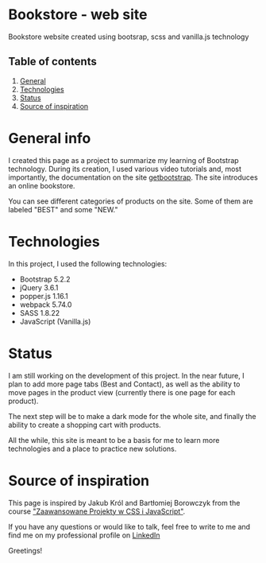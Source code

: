 # Bookstore - web site

Bookstore website created using bootsrap, scss and vanilla.js technology

## Table of contents

1. [General](#general-info)
2. [Technologies](#technologies)
3. [Status](#status)
4. [Source of inspiration](#source-of-inspiration)

# General info

I created this page as a project to summarize my learning of Bootstrap technology. During its creation, I used various video tutorials and, most importantly, the documentation on the site [getbootstrap](https://getbootstrap.com/). The site introduces an online bookstore. 

You can see different categories of products on the site. Some of them are labeled "BEST" and some "NEW." 


# Technologies

In this project, I used the following technologies:

- Bootstrap 5.2.2
- jQuery 3.6.1
- popper.js 1.16.1
- webpack 5.74.0
- SASS 1.8.22 
- JavaScript (Vanilla.js)


# Status

I am still working on the development of this project. In the near future, I plan to add more page tabs (Best and Contact), as well as the ability to move pages in the product view (currently there is one page for each product).

The next step will be to make a dark mode for the whole site, and finally the ability to create a shopping cart with products.

All the while, this site is meant to be a basis for me to learn more technologies and a place to practice new solutions.


# Source of inspiration

This page is inspired by Jakub Król and Bartłomiej Borowczyk from the course ["Zaawansowane Projekty w CSS i JavaScript"](https://www.udemy.com/course/zaawansowane-projekty-w-css-i-javascript/).



If you have any questions or would like to talk, feel free to write to me and find me on my professional profile on [LinkedIn](www.linkedin.com/in/mateuszSwies)

Greetings!

